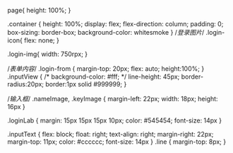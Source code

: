 page{ 
  height: 100%; 
 } 
 
 .container { 
  height: 100%; 
  display: flex; 
  flex-direction: column; 
  padding: 0; 
  box-sizing: border-box; 
   background-color: whitesmoke
 } 
/*登录图片*/
 .login-icon{ 
  flex: none; 
 } 
  
 .login-img{ 
  width: 750rpx;
 } 
  
 /*表单内容*/
 .login-from { 
  margin-top: 20px; 
  flex: auto; 
  height:100%; 
 } 
 .inputView { 
  /* background-color: #fff;  */
  line-height: 45px; 
  border-radius:20px;
   border:1px solid #999999;
 } 
  
 /*输入框*/
 .nameImage, .keyImage { 
  margin-left: 22px; 
  width: 18px; 
  height: 16px
 } 
 
 .loginLab { 
  margin: 15px 15px 15px 10px; 
  color: #545454; 
  font-size: 14px
 } 
  
 .inputText { 
  flex: block; 
  float: right; 
  text-align: right; 
  margin-right: 22px; 
  margin-top: 11px;
  color: #cccccc; 
  font-size: 14px
 } 
 .line { 
  margin-top: 8px; 
 } 
  
